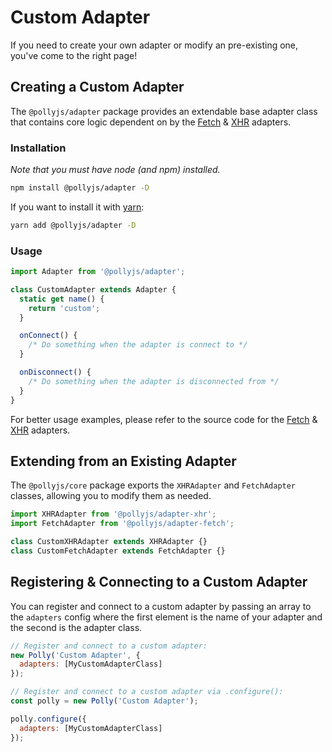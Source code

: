 # Custom Adapter

If you need to create your own adapter or modify an pre-existing one, you've come
to the right page!

## Creating a Custom Adapter

The `@pollyjs/adapter` package provides an extendable base adapter class that
contains core logic dependent on by the [Fetch](adapters/fetch.md)
& [XHR](adapters/xhr.md) adapters.

### Installation

_Note that you must have node (and npm) installed._

```bash
npm install @pollyjs/adapter -D
```

If you want to install it with [yarn](https://yarnpkg.com):

```bash
yarn add @pollyjs/adapter -D
```

### Usage

```js
import Adapter from '@pollyjs/adapter';

class CustomAdapter extends Adapter {
  static get name() {
    return 'custom';
  }

  onConnect() {
    /* Do something when the adapter is connect to */
  }

  onDisconnect() {
    /* Do something when the adapter is disconnected from */
  }
}
```

For better usage examples, please refer to the source code for
the [Fetch](https://github.com/Netflix/pollyjs/blob/master/packages/@pollyjs/adapter-fetch/src/index.js) & [XHR](https://github.com/Netflix/pollyjs/blob/master/packages/%40pollyjs/adapter-xhr/src/index.js) adapters.

## Extending from an Existing Adapter

The `@pollyjs/core` package exports the `XHRAdapter` and `FetchAdapter` classes,
allowing you to modify them as needed.

```js
import XHRAdapter from '@pollyjs/adapter-xhr';
import FetchAdapter from '@pollyjs/adapter-fetch';

class CustomXHRAdapter extends XHRAdapter {}
class CustomFetchAdapter extends FetchAdapter {}
```

## Registering & Connecting to a Custom Adapter

You can register and connect to a custom adapter by passing an array to the `adapters`
config where the first element is the name of your adapter and the second is the
adapter class.

```js
// Register and connect to a custom adapter:
new Polly('Custom Adapter', {
  adapters: [MyCustomAdapterClass]
});

// Register and connect to a custom adapter via .configure():
const polly = new Polly('Custom Adapter');

polly.configure({
  adapters: [MyCustomAdapterClass]
});
```
